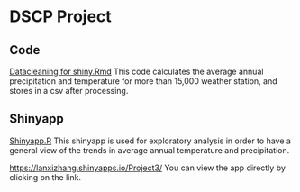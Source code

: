 # DSCP Project

## Code
[Datacleaning for shiny.Rmd](Datacleaning%20for%20shiny.Rmd) This code calculates the average annual precipitation and temperature for more than 15,000 weather station, and stores in a csv after processing.

## Shinyapp
[Shinyapp.R](Shinyapp.R) This shinyapp is used for exploratory analysis in order to have a general view of the trends in average annual temperature and precipitation.

https://lanxizhang.shinyapps.io/Project3/ You can view the app directly by clicking on the link. 
